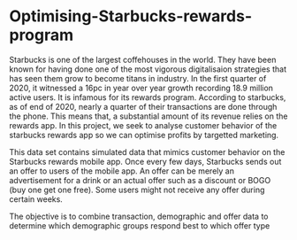 # Optimising-Starbucks-rewards-program
Starbucks is one of the largest coffehouses in the world. They have been known for having done one of the most vigorous digitalisaion strategies that has seen them grow to become titans in industry. In the first quarter of 2020, it witnessed a 16pc in year over year growth recording 18.9 million active users. It is infamous for its rewards program. According to starbucks, as of end of 2020, nearly a quarter of their transactions are done through the phone. This means that, a substantial amount of its revenue relies on the rewards app. In this project, we seek to analyse customer behavior of the starbucks rewards app so we can optimise profits by targetted marketing.

This data set contains simulated data that mimics customer behavior on the Starbucks rewards mobile app. Once every few days, Starbucks sends out an offer to users of the mobile app. An offer can be merely an advertisement for a drink or an actual offer such as a discount or BOGO (buy one get one free). Some users might not receive any offer during certain weeks.


The objective is to combine transaction, demographic and offer data to determine which demographic groups respond best to which offer type
